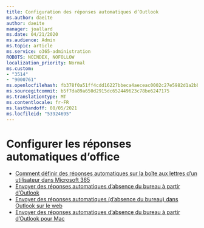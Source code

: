 ```yaml
---
title: Configuration des réponses automatiques d’Outlook
ms.author: daeite
author: daeite
manager: joallard
ms.date: 04/21/2020
ms.audience: Admin
ms.topic: article
ms.service: o365-administration
ROBOTS: NOINDEX, NOFOLLOW
localization_priority: Normal
ms.custom:
- "3514"
- "9000761"
ms.openlocfilehash: fb378f0a51ff4cdd16227bbeca4aeceac0002c27e5982d1a2bb25579dc2cd21b
ms.sourcegitcommit: b5f7da89a650d2915dc652449623c78be6247175
ms.translationtype: MT
ms.contentlocale: fr-FR
ms.lasthandoff: 08/05/2021
ms.locfileid: "53924695"
---
```

# <a name="set-up-out-of-office-automatic-replies"></a>Configurer les réponses automatiques d’office

- [Comment définir des réponses automatiques sur la boîte aux lettres d’un utilisateur dans Microsoft 365](https://docs.microsoft.com/exchange/troubleshoot/configure-mailboxes/set-automatic-replies)
- [Envoyer des réponses automatiques d’absence du bureau à partir d’Outlook](https://support.office.com/article/9742f476-5348-4f9f-997f-5e208513bd67)
- [Envoyer des réponses automatiques (d’absence du bureau) dans Outlook sur le web](https://support.office.com/article/0c193ab0-b9e1-4058-84be-a5b014242290)
- [Envoyer des réponses automatiques d’absence du bureau à partir d’Outlook pour Mac](https://support.office.com/article/4e07ab75-beda-4f9e-bcdc-44471ebacdee)
